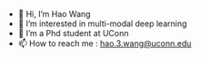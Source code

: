 - 👋 Hi, I’m Hao Wang
- 👀 I’m interested in multi-modal deep learning
- 🌱 I’m a Phd student at UConn
- 📫 How to reach me : hao.3.wang@uconn.edu

<!---
Tinnyflame/Tinnyflame is a ✨ special ✨ repository because its `README.md` (this file) appears on your GitHub profile.
You can click the Preview link to take a look at your changes.
--->
